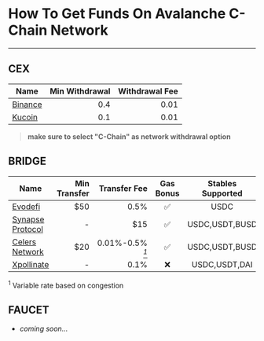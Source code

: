 # How To Get Funds On Avalanche C-Chain Network

---

## CEX

| Name                            | Min Withdrawal | Withdrawal Fee |
| ------------------------------- | -------------: | -------------: |
| [Binance](https://binance.com/) |            0.4 |           0.01 |
| [Kucoin](https://kucoin.com/)   |            0.1 |           0.01 |

> **make sure to select "C-Chain" as network withdrawal option**

## BRIDGE

| Name                                                       | Min Transfer |                                Transfer Fee | Gas Bonus | Stables Supported |
| ---------------------------------------------------------- | -----------: | ------------------------------------------: | :-------: | :---------------: |
| [Evodefi](https://bridge.evodefi.com)                      |          $50 |                                        0.5% |    ✅     |       USDC        |
| [Synapse Protocol](https://synapseprotocol.com/)           |            - |                                         $15 |    ✅     |  USDC,USDT,BUSD   |
| [Celers Network](https://cbridge.celer.network/#/transfer) |          $20 | 0.01%-0.5% _<a href="#N1"><sup>1</sup></a>_ |    ✅     |  USDC,USDT,BUSD   |
| [Xpollinate](https://www.xpollinate.io)                    |            - |                                        0.1% |    ❌     |   USDC,USDT,DAI   |

<sup id="N1">1</sup> Variable rate based on congestion

## FAUCET

-   _coming soon..._
